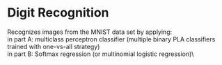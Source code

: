# Digit Recognition
Recognizes images from the MNIST data set by applying:\
in part A: multiclass perceptron classifier (multiple binary PLA classifiers trained with one-vs-all strategy)\
in part B: Softmax regression (or multinomial logistic regression)\
